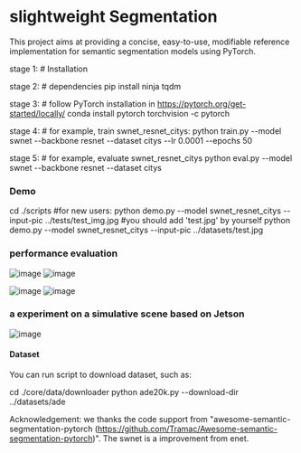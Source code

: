 # slightweight Segmentation

This project aims at providing a concise, easy-to-use, modifiable reference implementation for semantic segmentation models using PyTorch.

stage 1: # Installation

stage 2: # dependencies
pip install ninja tqdm

stage 3: # follow PyTorch installation in https://pytorch.org/get-started/locally/
conda install pytorch torchvision -c pytorch

stage 4: # for example, train swnet_resnet_citys:
python train.py --model swnet --backbone resnet --dataset citys --lr 0.0001 --epochs 50


stage 5: # for example, evaluate swnet_resnet_citys
python eval.py --model swnet --backbone resnet --dataset citys

### Demo

cd ./scripts
#for new users:
python demo.py --model swnet_resnet_citys --input-pic ../tests/test_img.jpg
#you should add 'test.jpg' by yourself
python demo.py --model swnet_resnet_citys --input-pic ../datasets/test.jpg

### performance evaluation

![image](https://user-images.githubusercontent.com/43395674/159203398-86f4874e-7b0f-48a3-8414-cdf662d56f99.png)
![image](https://user-images.githubusercontent.com/43395674/159203405-7b656176-2e93-4d67-98e6-6d650204b0d6.png)

![image](https://user-images.githubusercontent.com/43395674/159203470-99a509cc-68cc-4fa4-be65-43e0c9204cb1.png)
![image](https://user-images.githubusercontent.com/43395674/159203480-10ff8f81-965f-419c-ab98-83fade7b3b65.png)

### a experiment on a simulative scene based on Jetson
![image](https://user-images.githubusercontent.com/43395674/159203486-19980424-c6c4-4644-a44b-9f52085b2067.png)


#### Dataset

You can run script to download dataset, such as:


cd ./core/data/downloader
python ade20k.py --download-dir ../datasets/ade

Acknowledgement: we thanks the code support from "awesome-semantic-segmentation-pytorch (https://github.com/Tramac/Awesome-semantic-segmentation-pytorch)". The swnet is a improvement from enet.
 
